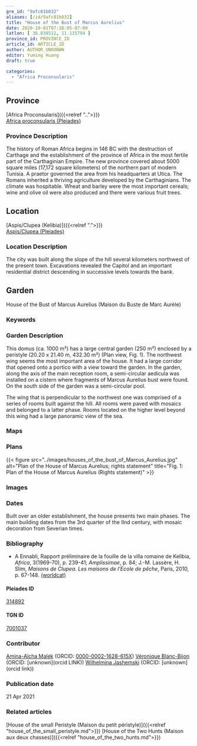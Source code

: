 ```yaml
---
gre_id: "9afc81b032"
aliases: [/id/9afc81b032]
title: "House of the Bust of Marcus Aurelius"
date: 2020-10-01T07:38:05-07:00
latlon: [ 36.838512, 11.115794 ]
province_id: PROVINCE_ID
article_id: ARTICLE_ID
author: AUTHOR_UNKONWN
editor: Yuming Huang
draft: true

categories:
  - "Africa Proconsularis"
---
```


## Province
[Africa Proconsularis]({{<relref "..">}}) \
[Africa proconsularis (Pleiades)](https://pleiades.stoa.org/places/991341)

### Province Description
The history of Roman Africa begins in 146 BC with the destruction of Carthage and the establishment of the province of Africa in the most fertile part of the Carthaginian Empire.  The new province covered about 5000 square miles (17,172 square kilometers) of the northern part of modern Tunisia.  A praetor governed the area from his headquarters at Utica.  The Romans inherited a thriving agriculture developed by the Carthaginians.  The climate was hospitable.  Wheat and barley were the most important cereals; wine and olive oil were also produced and there were various fruit trees.

## Location

[Aspis/Clupea (Kelibia)]({{<relref ".">}}) \
[Aspis/Clupea (Pleiades)](https://pleiades.stoa.org/places/314892)

### Location Description
The city was built along the slope of the hill several kilometers northwest of the present town. Excavations revealed the Capitol and an important residential district descending in successive levels towards the bank.

<!--## Sublocation-->

<!--
[AREA WITHIN LOCATION, LIKE “PALATINE HILL”](GEOREFERENCE LINK)
A sublocation is any area larger than an individual garden, but located within a location. I would always try to include a link to a controlled vocabulary here if possible. This ID may well be different from the Garden ID, e.g., Pompeii versus a Garden in one of the houses which has its own Pleiades ID.
-->

<!--### Sublocation Description-->

<!-- DESCRIPTION -->

## Garden
House of the Bust of Marcus Aurelius (Maison du Buste de Marc Aurèle)

### Keywords
<!-- [urban villas](#) -->

### Garden Description
This domus (ca. 1000 m²) has a large central garden (250 m²) enclosed by a peristyle (20.20 x 21.40 m, 432.30 m²) (Plan view, Fig. 1).  The northwest wing seems the most important area of the house.  It had a large corridor that opened onto a portico with a view toward the garden.  In the garden, along the axis of the main reception room, a semi-circular aedicula was installed on a cistern where fragments of Marcus Aurelius bust were found.  On the south side of the garden was a semi-circular pool.

The wing that is perpendicular to the northwest one was comprised of a series of rooms built against the hill.  All rooms were paved with mosaics and belonged to a latter phase.  Rooms located on the higher level beyond this wing had a large panoramic view of the sea.


### Maps

<!--
{{< figure src="IMG_URL" alt="ALT_TEXT" title="CAPTION" >}}
-->

### Plans
{{< figure src="../images/houses_of_the_bust_of_Marcus_Aurelius.jpg" alt="Plan of the House of Marcus Aurelius; rights statement" title="Fig. 1: Plan of the House of Marcus Aurelius (Rights statement)" >}}

<!--{{< figure src="../images/cologne_atrium_plan1_EUR_GI_ColClaAA_Ah_carroll.jpg" alt="Plan of the Atrium House at Colonia Claudia Ara Agrippinensium (Cologne); rights statement" title="Plan 1: Plan of the so-called 'atrium house' with an apsidal pool (P) in its garden courtyard (G). Adapted from Precht 1971, fig. 2. (Rights statement)" >}}-->

### Images

<!--
{{< figure src="IMG_URL" alt="ALT_TEXT" title="CAPTION" >}}
-->

### Dates
Built over an older establishment, the house presents two main phases.  The main building dates from the 3rd quarter of the IInd century, with mosaic decoration from Severian times.

### Bibliography
- A Ennabli, Rapport préliminaire de la fouille de la villa romaine de Kelibia, *Africa*, 3(1969-70), p. 239-41; *Amplissimae*, p. 84; J.-M. Lassère, H. Slim, *Maisons de Clupea. Les maisons de l’Ecole de pêche*, Paris, 2010, p. 67-148. [(worldcat)](http://www.worldcat.org/oclc/701795957)

<!--#### Periodo ID-->

<!-- [PERIODO_ID](https://pleiades.stoa.org/places/PLEIADES_ID) -->

#### Pleiades ID
[314892](https://pleiades.stoa.org/places/314892)

#### TGN ID
[7001037](http://vocab.getty.edu/page/tgn/7001037)

### Contributor
[Amina-Aïcha Malek](link) (ORCID: [0000-0002-1628-615X](https://orcid.org/0000-0002-1628-615X))
[Véronique Blanc-Bijon](link) (ORCID: [unknown](orcid LINK))
[Wilhelmina Jashemski](link) (ORCID: [unknown](orcid link))

### Publication date

21 Apr 2021

### Related articles
[House of the small Peristyle (Maison du petit péristyle)]({{<relref "house_of_the_small_peristyle.md">}})
[House of the Two Hunts (Maison aux deux chasses)]({{<relref "house_of_the_two_hunts.md">}})